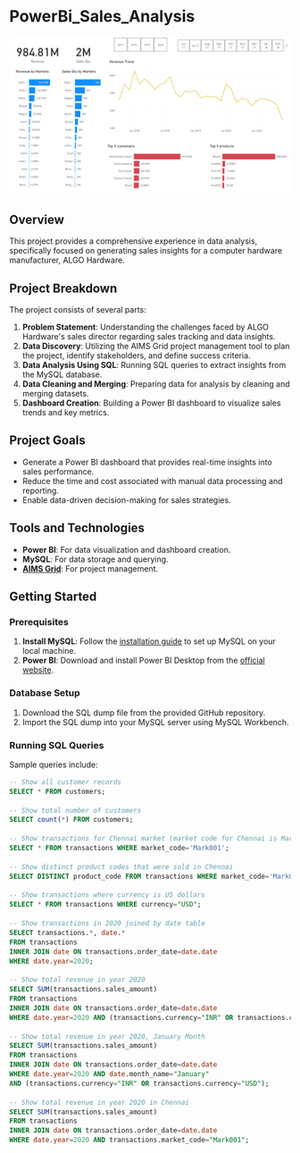 # PowerBi_Sales_Analysis

![Project Screenshot](dashboard.png)

## Overview

This project provides a comprehensive experience in data analysis, specifically focused on generating sales insights for a computer hardware manufacturer, ALGO Hardware. 

## Project Breakdown

The project consists of several parts:

1. **Problem Statement**: Understanding the challenges faced by ALGO Hardware's sales director regarding sales tracking and data insights.
2. **Data Discovery**: Utilizing the AIMS Grid project management tool to plan the project, identify stakeholders, and define success criteria.
3. **Data Analysis Using SQL**: Running SQL queries to extract insights from the MySQL database.
4. **Data Cleaning and Merging**: Preparing data for analysis by cleaning and merging datasets.
5. **Dashboard Creation**: Building a Power BI dashboard to visualize sales trends and key metrics.

## Project Goals

- Generate a Power BI dashboard that provides real-time insights into sales performance.
- Reduce the time and cost associated with manual data processing and reporting.
- Enable data-driven decision-making for sales strategies.

## Tools and Technologies

- **Power BI**: For data visualization and dashboard creation.
- **MySQL**: For data storage and querying.
- **[AIMS Grid](https://medium.com/@lakshmiprabharamesh1993/aims-grid-a-bulls-eye-project-management-tool-for-data-analysts-team-leaders-and-directors-2cc47a122c9c)**: For project management.

## Getting Started

### Prerequisites

1. **Install MySQL**: Follow the [installation guide](https://dev.mysql.com/doc/refman/8.0/en/installing.html) to set up MySQL on your local machine.
2. **Power BI**: Download and install Power BI Desktop from the [official website](https://powerbi.microsoft.com/en-us/downloads/).

### Database Setup

1. Download the SQL dump file from the provided GitHub repository.
2. Import the SQL dump into your MySQL server using MySQL Workbench.

### Running SQL Queries
Sample queries include:

```sql
-- Show all customer records
SELECT * FROM customers;

-- Show total number of customers
SELECT count(*) FROM customers;

-- Show transactions for Chennai market (market code for Chennai is Mark001)
SELECT * FROM transactions WHERE market_code='Mark001';

-- Show distinct product codes that were sold in Chennai
SELECT DISTINCT product_code FROM transactions WHERE market_code='Mark001';

-- Show transactions where currency is US dollars
SELECT * FROM transactions WHERE currency="USD";

-- Show transactions in 2020 joined by date table
SELECT transactions.*, date.* 
FROM transactions 
INNER JOIN date ON transactions.order_date=date.date 
WHERE date.year=2020;

-- Show total revenue in year 2020
SELECT SUM(transactions.sales_amount) 
FROM transactions 
INNER JOIN date ON transactions.order_date=date.date 
WHERE date.year=2020 AND (transactions.currency="INR" OR transactions.currency="USD");

-- Show total revenue in year 2020, January Month
SELECT SUM(transactions.sales_amount) 
FROM transactions 
INNER JOIN date ON transactions.order_date=date.date 
WHERE date.year=2020 AND date.month_name="January" 
AND (transactions.currency="INR" OR transactions.currency="USD");

-- Show total revenue in year 2020 in Chennai
SELECT SUM(transactions.sales_amount) 
FROM transactions 
INNER JOIN date ON transactions.order_date=date.date 
WHERE date.year=2020 AND transactions.market_code="Mark001";
